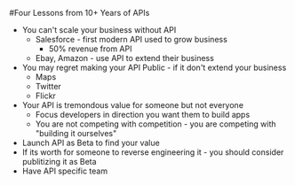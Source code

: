 #Four Lessons from 10+ Years of APIs
* You can't scale your business without API
	* Salesforce - first modern API used to grow business 
		* 50% revenue from API 
	* Ebay, Amazon - use API to extend their business
* You may regret making your API Public - if it don't extend your business
	* Maps
	* Twitter
	* Flickr
* Your API is tremondous value for someone but not everyone
	* Focus developers in direction you want them to build apps
	* You are not competing with competition - you are competing with "building it ourselves"
* Launch API as Beta to find your value
* If its worth for someone to reverse engineering it - you should consider publitizing it as Beta
* Have API specific team